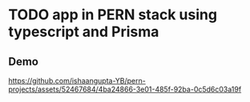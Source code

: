 # TODO app in PERN stack using typescript and Prisma

## Demo

https://github.com/ishaangupta-YB/pern-projects/assets/52467684/4ba24866-3e01-485f-92ba-0c5d6c03a19f

